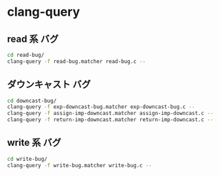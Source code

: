 # clang-query

## read 系 バグ

```sh
cd read-bug/
clang-query -f read-bug.matcher read-bug.c --
```

## ダウンキャスト バグ

```sh
cd downcast-bug/
clang-query -f exp-downcast-bug.matcher exp-downcast-bug.c --
clang-query -f assign-imp-downcast.matcher assign-imp-downcast.c --
clang-query -f return-imp-downcast.matcher return-imp-downcast.c --
```

## write 系 バグ

```sh
cd write-bug/
clang-query -f write-bug.matcher write-bug.c --
```
